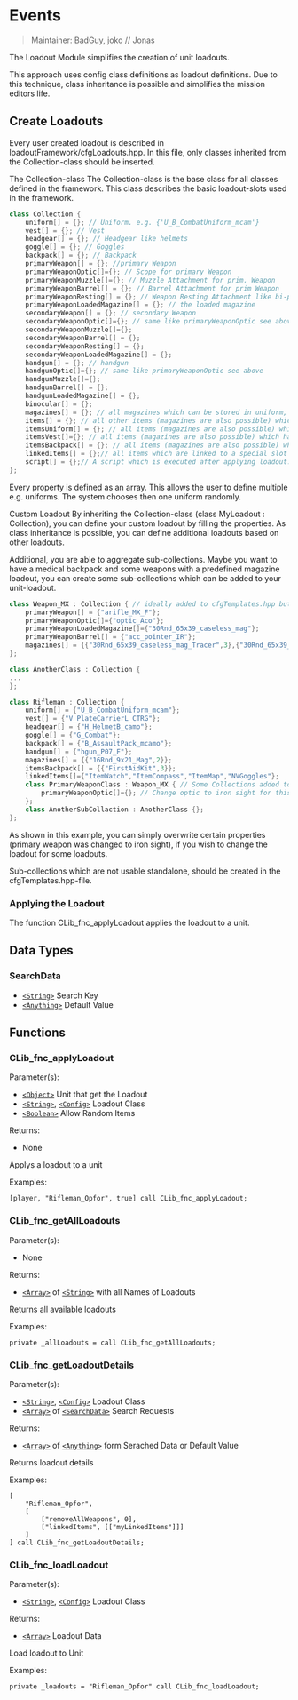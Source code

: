 # Events

> Maintainer: BadGuy, joko // Jonas

The Loadout Module simplifies the creation of unit loadouts.

This approach uses config class definitions as loadout definitions. Due to this technique, class inheritance is possible and simplifies the mission editors life.

## Create Loadouts

Every user created loadout is described in loadoutFramework/cfgLoadouts.hpp. In this file, only classes inherited from the Collection-class should be inserted.

The Collection-class
The Collection-class is the base class for all classes defined in the framework. This class describes the basic loadout-slots used in the framework.

```csharp
class Collection {
    uniform[] = {}; // Uniform. e.g. {'U_B_CombatUniform_mcam'}
    vest[] = {}; // Vest
    headgear[] = {}; // Headgear like helmets
    goggle[] = {}; // Goggles
    backpack[] = {}; // Backpack
    primaryWeapon[] = {}; //primary Weapon
    primaryWeaponOptic[]={}; // Scope for primary Weapon
    primaryWeaponMuzzle[]={}; // Muzzle Attachment for prim. Weapon
    primaryWeaponBarrel[] = {}; // Barrel Attachment for prim Weapon
    primaryWeaponResting[] = {}; // Weapon Resting Attachment like bi-pods
    primaryWeaponLoadedMagazine[] = {}; // the loaded magazine
    secondaryWeapon[] = {}; // secondary Weapon
    secondaryWeaponOptic[]={}; // same like primaryWeaponOptic see above
    secondaryWeaponMuzzle[]={};
    secondaryWeaponBarrel[] = {};
    secondaryWeaponResting[] = {};
    secondaryWeaponLoadedMagazine[] = {};
    handgun[] = {}; // handgun
    handgunOptic[]={}; // same like primaryWeaponOptic see above
    handgunMuzzle[]={};
    handgunBarrel[] = {};
    handgunLoadedMagazine[] = {};
    binocular[] = {};
    magazines[] = {}; // all magazines which can be stored in uniform, vest or backpack depending on space. E.g. {{"30Rnd_65x39_caseless_mag_Tracer",3},{"30Rnd_65x39_caseless_mag",6}}; for 3x 30 Rnd 6.5x39mm caseless Tracer and 6x 30 Rnd 6.5x39mm caseless magazines
    items[] = {}; // all other items (magazines are also possible) which can be stored in uniform, vest or backpack depending on space. Same definition like magazines[].
    itemsUniform[] = {}; // all items (magazines are also possible) which have to be stored in uniform. Same definition like magazines[].
    itemsVest[]={}; // all items (magazines are also possible) which have to be stored in vest. Same definition like magazines[].
    itemsBackpack[] = {}; // all items (magazines are also possible) which have to be stored in backpack. Same definition like magazines[].
    linkedItems[] = {};// all items which are linked to a special slot (NVG, Map, Watch etc.). E.g. {"ItemWatch","ItemCompass","ItemMap","NVGoggles"};
    script[] = {};// A script which is executed after applying loadout.
};
```

Every property is defined as an array. This allows the user to define multiple e.g. uniforms. The system chooses then one uniform randomly.

Custom Loadout
By inheriting the Collection-class (class MyLoadout : Collection), you can define your custom loadout by filling the properties. As class inheritance is possible, you can define additional loadouts based on other loadouts.

Additional, you are able to aggregate sub-collections. Maybe you want to have a medical backpack and some weapons with a predefined magazine loadout, you can create some sub-collections which can be added to your unit-loadout.

```csharp
class Weapon_MX : Collection { // ideally added to cfgTemplates.hpp but not necessary
    primaryWeapon[] = {"arifle_MX_F"};
    primaryWeaponOptic[]={"optic_Aco"};
    primaryWeaponLoadedMagazine[]={"30Rnd_65x39_caseless_mag"};
    primaryWeaponBarrel[] = {"acc_pointer_IR"};
    magazines[] = {{"30Rnd_65x39_caseless_mag_Tracer",3},{"30Rnd_65x39_caseless_mag",6}};
};

class AnotherClass : Collection {
...
};

class Rifleman : Collection {
    uniform[] = {"U_B_CombatUniform_mcam"};
    vest[] = {"V_PlateCarrierL_CTRG"};
    headgear[] = {"H_HelmetB_camo"};
    goggle[] = {"G_Combat"};
    backpack[] = {"B_AssaultPack_mcamo"};
    handgun[] = {"hgun_P07_F"};
    magazines[] = {{"16Rnd_9x21_Mag",2}};
    itemsBackpack[] = {{"FirstAidKit",3}};
    linkedItems[]={"ItemWatch","ItemCompass","ItemMap","NVGoggles"};
    class PrimaryWeaponClass : Weapon_MX { // Some Collections added to Rifleman Collection
        primaryWeaponOptic[]={}; // Change optic to iron sight for this collection
    };
    class AnotherSubCollaction : AnotherClass {};
};
```

As shown in this example, you can simply overwrite certain properties (primary weapon was changed to iron sight), if you wish to change the loadout for some loadouts.

Sub-collections which are not usable standalone, should be created in the cfgTemplates.hpp-file.

### Applying the Loadout

The function CLib_fnc_applyLoadout applies the loadout to a unit.

## Data Types

### SearchData

* [`<String>`] Search Key
* [`<Anything>`] Default Value

## Functions

### CLib_fnc_applyLoadout

Parameter(s):
* [`<Object>`] Unit that get the Loadout
* [`<String>`], [`<Config>`] Loadout Class
* [`<Boolean>`] Allow Random Items

Returns:
* None

Applys a loadout to a unit

Examples:

```sqf
[player, "Rifleman_Opfor", true] call CLib_fnc_applyLoadout;
```

### CLib_fnc_getAllLoadouts

Parameter(s):
* None

Returns:
* [`<Array>`] of [`<String>`] with all Names of Loadouts

Returns all available loadouts

Examples:

```sqf
private _allLoadouts = call CLib_fnc_getAllLoadouts;
```

### CLib_fnc_getLoadoutDetails

Parameter(s):
* [`<String>`], [`<Config>`] Loadout Class
* [`<Array>`] of [`<SearchData>`] Search Requests

Returns:
* [`<Array>`] of [`<Anything>`] form Serached Data or Default Value

Returns loadout details

Examples:

```sqf
[
    "Rifleman_Opfor",
    [
        ["removeAllWeapons", 0],
        ["linkedItems", [["myLinkedItems"]]]
    ]
] call CLib_fnc_getLoadoutDetails;
```

### CLib_fnc_loadLoadout

Parameter(s):
* [`<String>`], [`<Config>`] Loadout Class

Returns:
* [`<Array>`] Loadout Data

Load loadout to Unit

Examples:

```sqf
private _loadouts = "Rifleman_Opfor" call CLib_fnc_loadLoadout;
```

[`<SearchData>`]: #SearchData
[`<Control>`]: https://community.bistudio.com/wiki/Control
[`<Anything>`]: https://community.bistudio.com/wiki/Anything
[`<Config>`]: https://community.bistudio.com/wiki/Config
[`<Object>`]: https://community.bistudio.com/wiki/Object
[`<String>`]: https://community.bistudio.com/wiki/String
[`<Number>`]: https://community.bistudio.com/wiki/Number
[`<Array>`]: https://community.bistudio.com/wiki/Array
[`<Position>`]: https://community.bistudio.com/wiki/Position
[`<Color>`]: https://community.bistudio.com/wiki/Color
[`<Boolean>`]: https://community.bistudio.com/wiki/Boolean
[`<Code>`]: https://community.bistudio.com/wiki/Code
[`<Group>`]: https://community.bistudio.com/wiki/Group
[`<Location>`]: https://community.bistudio.com/wiki/Location
[`<Structured Text>`]: https://community.bistudio.com/wiki/Structured_Text
[`<Waypoint>`]: https://community.bistudio.com/wiki/Waypoint
[`<Task>`]: https://community.bistudio.com/wiki/Task
